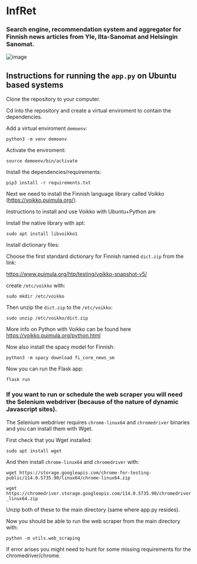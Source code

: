 # InfRet

### Search engine, recommendation system and aggregator for Finnish news articles from Yle, Ilta-Sanomat and Helsingin Sanomat.

![image](https://github.com/oiva-johannes/infret/assets/72695556/60b8da80-9d01-49dd-acc8-a95fc178d378)

## Instructions for running the `app.py` on Ubuntu based systems

Clone the repository to your computer.

Cd into the repository and create a virtual enviroment to contain the dependencies.

Add a virtual enviroment `demoenv`:

`python3 -m venv demoenv`

Activate the enviroment:

`source demoenv/bin/activate`

Install the dependencies/requirements:

`pip3 install -r requirements.txt`

Next we need to install the Finnish language library called Voikko (https://voikko.puimula.org/).

Instructions to install and use Voikko with Ubuntu+Python are

Install the native library with apt:

`sudo apt install libvoikko1`

Install dictionary files:

Choose the first standard dictionary for Finnish named `dict.zip` from the link:

https://www.puimula.org/htp/testing/voikko-snapshot-v5/

create `/etc/voikko` with:

`sudo mkdir /etc/voikko`

Then unzip the `dict.zip` to the `/etc/voikko`:

`sudo unzip /etc/voikko/dict.zip`

More info on Python with Voikko can be found here https://voikko.puimula.org/python.html

Now also install the spacy model for Finnish:

`python3 -m spacy download fi_core_news_sm`

Now you can run the Flask app:

`flask run`

### If you want to run or schedule the web scraper you will need the Selenium webdriver (because of the nature of dynamic Javascript sites).

The Selenium webdriver requires `chrome-linux64` and `chromedriver` binaries and you can install them with Wget. 

First check that you Wget installed:

`sudo apt install wget`

And then install `chrome-linux64` and `chromedriver` with:

`wget https://storage.googleapis.com/chrome-for-testing-public/114.0.5735.90/linux64/chrome-linux64.zip`

`wget https://chromedriver.storage.googleapis.com/114.0.5735.90/chromedriver_linux64.zip`

Unzip both of these to the main directory (same where app.py resides).

Now you should be able to run the web scraper from the main directory with:

`python -m utils.web_scraping`

If error arises you might need to hunt for some missing requirements for the chromedriver/chrome.



